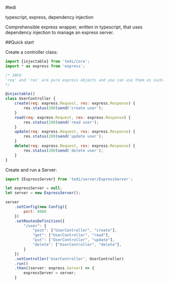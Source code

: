 #tedi

typescript, express, dependency injection

Comprehensible express wrapper, written in typescript, that uses dependency injection to manage an express server.

##Quick start

Create a controller class:

```javascript
import {injectable} from 'tedi/core';
import * as express from 'express';

/* INFO
'req' and 'res' are pure express objects and you can use them as such.
*/

@injectable()
class UserController {
    create(req: express.Request, res: express.Response) {
        res.status(200)send('create user');
    }
    read(req: express.Request, res: express.Response) {
        res.status(200)send('read user');
    }
    update(req: express.Request, res: express.Response) {
        res.status(200)send('update user');
    }
    delete(req: express.Request, res: express.Response) {
        res.status(200)send('delete user');
    }
}
```

Create and run a Server:

```javascript
import {ExpressServer} from 'tedi/server/ExpressServer';

let expressServer = null;
let server = new ExpressServer();

server
    .setConfig(new Config({
        port: 8080
    })
    .setRoutesDefinition({
        "/user": {
            "post": ["UserController", "create"],
            "get": ["UserController", "read"],
            "put": ["UserController", "update"],
            "delete": ["UserController", "delete"],
        }
    })
    .setController('UserController', UserController)
    .run()
    .then((server: express.Server) => {
        expressServer = server;
    }
```
